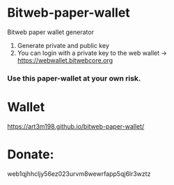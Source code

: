 # Bitweb-paper-wallet
Bitweb paper wallet generator


1. Generate private and public key
2. You can login with a private key to the web wallet -> https://webwallet.bitwebcore.org

### Use this paper-wallet at your own risk.

# Wallet
https://art3m198.github.io/bitweb-paper-wallet/

# Donate: 
web1qjhhcljy56ez023urvm8wewrfapp5qj6lr3wztz
